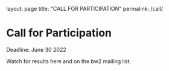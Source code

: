 layout: page
title: "CALL FOR PARTICIPATION"
permalink: /call/

# Call for Participation

Deadline: June 30 2022

Watch for results here and on the bw2 mailing list.

